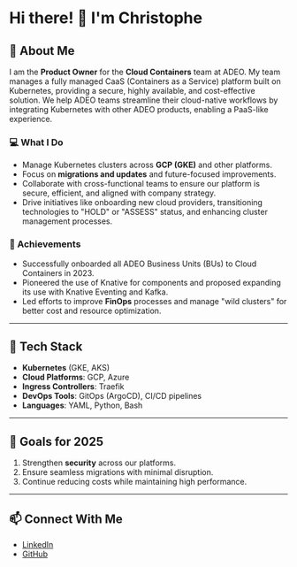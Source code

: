 # Hi there! 👋 I'm Christophe  

## 🌟 About Me  
I am the **Product Owner** for the **Cloud Containers** team at ADEO. My team manages a fully managed CaaS (Containers as a Service) platform built on Kubernetes, providing a secure, highly available, and cost-effective solution. We help ADEO teams streamline their cloud-native workflows by integrating Kubernetes with other ADEO products, enabling a PaaS-like experience.  

### 💻 What I Do  
- Manage Kubernetes clusters across **GCP (GKE)** and other platforms.  
- Focus on **migrations and updates** and  future-focused improvements. 
- Collaborate with cross-functional teams to ensure our platform is secure, efficient, and aligned with company strategy.  
- Drive initiatives like onboarding new cloud providers, transitioning technologies to "HOLD" or "ASSESS" status, and enhancing cluster management processes.  

### 🚀 Achievements  
- Successfully onboarded all ADEO Business Units (BUs) to Cloud Containers in 2023.  
- Pioneered the use of Knative for components and proposed expanding its use with Knative Eventing and Kafka.  
- Led efforts to improve **FinOps** processes and manage "wild clusters" for better cost and resource optimization.  

---

## 🔧 Tech Stack  
- **Kubernetes** (GKE, AKS)  
- **Cloud Platforms**: GCP, Azure  
- **Ingress Controllers**: Traefik 
- **DevOps Tools**: GitOps (ArgoCD), CI/CD pipelines  
- **Languages**: YAML, Python, Bash  

---

## 🎯 Goals for 2025  
1. Strengthen **security** across our platforms.  
2. Ensure seamless migrations with minimal disruption.  
3. Continue reducing costs while maintaining high performance.  

---

## 📫 Connect With Me  
- [LinkedIn](https://www.linkedin.com/in/christophe-journel/)  
- [GitHub](https://github.com/ChristopheJournelAdeo)  
